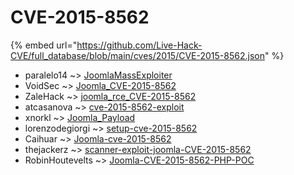 # CVE-2015-8562
{% embed url="https://github.com/Live-Hack-CVE/full_database/blob/main/cves/2015/CVE-2015-8562.json" %}

* paralelo14 ~> [JoomlaMassExploiter](https://www.alice-snow.ru/2015/database/cve-2015-8562/joomlamassexploiter-paralelo14)
* VoidSec ~> [Joomla_CVE-2015-8562](https://www.alice-snow.ru/2015/database/cve-2015-8562/joomla_cve-2015-8562-voidsec)
* ZaleHack ~> [joomla_rce_CVE-2015-8562](https://www.alice-snow.ru/2015/database/cve-2015-8562/joomla_rce_cve-2015-8562-zalehack)
* atcasanova ~> [cve-2015-8562-exploit](https://www.alice-snow.ru/2015/database/cve-2015-8562/cve-2015-8562-exploit-atcasanova)
* xnorkl ~> [Joomla_Payload](https://www.alice-snow.ru/2015/database/cve-2015-8562/joomla_payload-xnorkl)
* lorenzodegiorgi ~> [setup-cve-2015-8562](https://www.alice-snow.ru/2015/database/cve-2015-8562/setup-cve-2015-8562-lorenzodegiorgi)
* Caihuar ~> [Joomla-cve-2015-8562](https://www.alice-snow.ru/2015/database/cve-2015-8562/joomla-cve-2015-8562-caihuar)
* thejackerz ~> [scanner-exploit-joomla-CVE-2015-8562](https://www.alice-snow.ru/2015/database/cve-2015-8562/scanner-exploit-joomla-cve-2015-8562-thejackerz)
* RobinHoutevelts ~> [Joomla-CVE-2015-8562-PHP-POC](https://www.alice-snow.ru/2015/database/cve-2015-8562/joomla-cve-2015-8562-php-poc-robinhoutevelts)